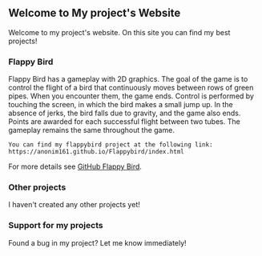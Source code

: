 ## Welcome to My project's Website

Welcome to my project's website. On this site you can find my best projects!

### Flappy Bird

Flappy Bird has a gameplay with 2D graphics. The goal of the game is to control the flight of a bird that continuously moves between rows of green pipes. When you encounter them, the game ends. Control is performed by touching the screen, in which the bird makes a small jump up. In the absence of jerks, the bird falls due to gravity, and the game also ends. Points are awarded for each successful flight between two tubes. The gameplay remains the same throughout the game.

```FlappyBird
You can find my flappybird project at the following link: 
https://anonim161.github.io/Flappybird/index.html
```

For more details see [GitHub Flappy Bird](https://github.com/anonim161/anonim161.github.io/).

### Other projects

I haven't created any other projects yet!

### Support for my projects

Found a bug in my project? Let me know immediately!
